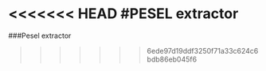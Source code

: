 <<<<<<< HEAD
#PESEL extractor
=======
###Pesel extractor
>>>>>>> 6ede97d19ddf3250f71a33c624c6bdb86eb045f6
